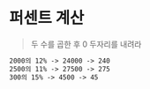 # 퍼센트 계산

> 두 수를 곱한 후 0 두자리를 내려라

```txt
2000의 12% -> 24000 -> 240
2500의 11% -> 27500 -> 275
300의 15% -> 4500 -> 45
```
